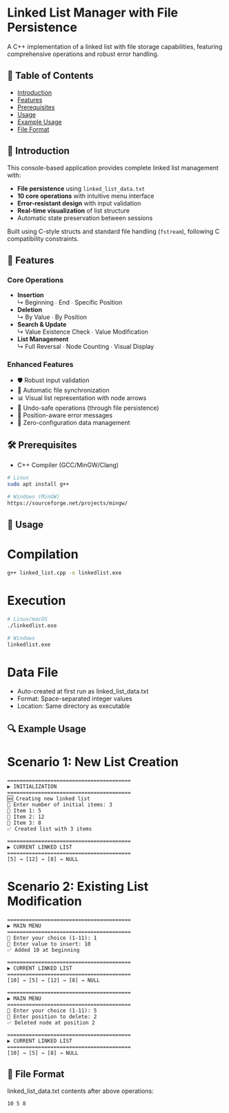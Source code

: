# Linked List Manager with File Persistence

A C++ implementation of a linked list with file storage capabilities, featuring comprehensive operations and robust error handling.

## 📑 Table of Contents
- [Introduction](#-introduction)
- [Features](#-features)
- [Prerequisites](#-prerequisites)
- [Usage](#-usage)
- [Example Usage](#-example-usage)
- [File Format](#-file-format)

## 🌟 Introduction

This console-based application provides complete linked list management with:
- **File persistence** using `linked_list_data.txt`
- **10 core operations** with intuitive menu interface
- **Error-resistant design** with input validation
- **Real-time visualization** of list structure
- Automatic state preservation between sessions

Built using C-style structs and standard file handling (`fstream`), following C compatibility constraints.

## 🚀 Features

### Core Operations
- **Insertion**  
  ↳ Beginning ∙ End ∙ Specific Position  
- **Deletion**  
  ↳ By Value ∙ By Position  
- **Search & Update**  
  ↳ Value Existence Check ∙ Value Modification  
- **List Management**  
  ↳ Full Reversal ∙ Node Counting ∙ Visual Display

### Enhanced Features
- 🛡️ Robust input validation
- 📂 Automatic file synchronization
- 📊 Visual list representation with node arrows
- 🔄 Undo-safe operations (through file persistence)
- 📍 Position-aware error messages
- 💾 Zero-configuration data management

## 🛠️ Prerequisites

- C++ Compiler (GCC/MinGW/Clang)
```bash
# Linux
sudo apt install g++

# Windows (MinGW)
https://sourceforge.net/projects/mingw/
```

## 📖 Usage

# Compilation
```bash
g++ linked_list.cpp -o linkedlist.exe
```
# Execution
```bash
# Linux/macOS
./linkedlist.exe

# Windows
linkedlist.exe
```
# Data File
- Auto-created at first run as linked_list_data.txt
- Format: Space-separated integer values
- Location: Same directory as executable

## 🔍 Example Usage
# Scenario 1: New List Creation
```plaintext
========================================
▶ INITIALIZATION
========================================
🆕 Creating new linked list
🔢 Enter number of initial items: 3
🔢 Item 1: 5
🔢 Item 2: 12
🔢 Item 3: 8
✅ Created list with 3 items

========================================
▶ CURRENT LINKED LIST
========================================
[5] → [12] → [8] → NULL
```
# Scenario 2: Existing List Modification
```plaintext
========================================
▶ MAIN MENU
========================================
🔢 Enter your choice (1-11): 1
🔢 Enter value to insert: 10
✅ Added 10 at beginning

========================================
▶ CURRENT LINKED LIST
========================================
[10] → [5] → [12] → [8] → NULL

========================================
▶ MAIN MENU
========================================
🔢 Enter your choice (1-11): 5
🔢 Enter position to delete: 2
✅ Deleted node at position 2

========================================
▶ CURRENT LINKED LIST
========================================
[10] → [5] → [8] → NULL
```
## 📄 File Format
linked_list_data.txt contents after above operations:
```text
10 5 8
```

